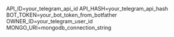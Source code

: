 API_ID=your_telegram_api_id
API_HASH=your_telegram_api_hash
BOT_TOKEN=your_bot_token_from_botfather
OWNER_ID=your_telegram_user_id
MONGO_URI=mongodb_connection_string
